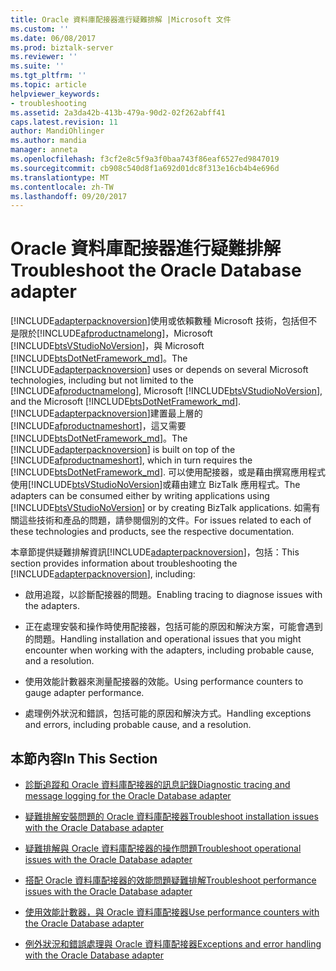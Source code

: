 ```yaml
---
title: Oracle 資料庫配接器進行疑難排解 |Microsoft 文件
ms.custom: ''
ms.date: 06/08/2017
ms.prod: biztalk-server
ms.reviewer: ''
ms.suite: ''
ms.tgt_pltfrm: ''
ms.topic: article
helpviewer_keywords:
- troubleshooting
ms.assetid: 2a3da42b-413b-479a-90d2-02f262abff41
caps.latest.revision: 11
author: MandiOhlinger
ms.author: mandia
manager: anneta
ms.openlocfilehash: f3cf2e8c5f9a3f0baa743f86eaf6527ed9847019
ms.sourcegitcommit: cb908c540d8f1a692d01dc8f313e16cb4b4e696d
ms.translationtype: MT
ms.contentlocale: zh-TW
ms.lasthandoff: 09/20/2017
---
```

# <a name="troubleshoot-the-oracle-database-adapter"></a><span data-ttu-id="3655e-102">Oracle 資料庫配接器進行疑難排解</span><span class="sxs-lookup"><span data-stu-id="3655e-102">Troubleshoot the Oracle Database adapter</span></span>
<span data-ttu-id="3655e-103">[!INCLUDE[adapterpacknoversion](../../includes/adapterpacknoversion-md.md)]使用或依賴數種 Microsoft 技術，包括但不是限於[!INCLUDE[afproductnamelong](../../includes/afproductnamelong-md.md)]，Microsoft [!INCLUDE[btsVStudioNoVersion](../../includes/btsvstudionoversion-md.md)]，與 Microsoft [!INCLUDE[btsDotNetFramework_md](../../includes/btsdotnetframework-md.md)]。</span><span class="sxs-lookup"><span data-stu-id="3655e-103">The [!INCLUDE[adapterpacknoversion](../../includes/adapterpacknoversion-md.md)] uses or depends on several Microsoft technologies, including but not limited to the [!INCLUDE[afproductnamelong](../../includes/afproductnamelong-md.md)], Microsoft [!INCLUDE[btsVStudioNoVersion](../../includes/btsvstudionoversion-md.md)], and the Microsoft [!INCLUDE[btsDotNetFramework_md](../../includes/btsdotnetframework-md.md)].</span></span> <span data-ttu-id="3655e-104">[!INCLUDE[adapterpacknoversion](../../includes/adapterpacknoversion-md.md)]建置最上層的[!INCLUDE[afproductnameshort](../../includes/afproductnameshort-md.md)]，這又需要[!INCLUDE[btsDotNetFramework_md](../../includes/btsdotnetframework-md.md)]。</span><span class="sxs-lookup"><span data-stu-id="3655e-104">The [!INCLUDE[adapterpacknoversion](../../includes/adapterpacknoversion-md.md)] is built on top of the [!INCLUDE[afproductnameshort](../../includes/afproductnameshort-md.md)], which in turn requires the [!INCLUDE[btsDotNetFramework_md](../../includes/btsdotnetframework-md.md)].</span></span> <span data-ttu-id="3655e-105">可以使用配接器，或是藉由撰寫應用程式使用[!INCLUDE[btsVStudioNoVersion](../../includes/btsvstudionoversion-md.md)]或藉由建立 BizTalk 應用程式。</span><span class="sxs-lookup"><span data-stu-id="3655e-105">The adapters can be consumed either by writing applications using [!INCLUDE[btsVStudioNoVersion](../../includes/btsvstudionoversion-md.md)] or by creating BizTalk applications.</span></span> <span data-ttu-id="3655e-106">如需有關這些技術和產品的問題，請參閱個別的文件。</span><span class="sxs-lookup"><span data-stu-id="3655e-106">For issues related to each of these technologies and products, see the respective documentation.</span></span>  
  
 <span data-ttu-id="3655e-107">本章節提供疑難排解資訊[!INCLUDE[adapterpacknoversion](../../includes/adapterpacknoversion-md.md)]，包括：</span><span class="sxs-lookup"><span data-stu-id="3655e-107">This section provides information about troubleshooting the [!INCLUDE[adapterpacknoversion](../../includes/adapterpacknoversion-md.md)], including:</span></span>  
  
-   <span data-ttu-id="3655e-108">啟用追蹤，以診斷配接器的問題。</span><span class="sxs-lookup"><span data-stu-id="3655e-108">Enabling tracing to diagnose issues with the adapters.</span></span>  
  
-   <span data-ttu-id="3655e-109">正在處理安裝和操作時使用配接器，包括可能的原因和解決方案，可能會遇到的問題。</span><span class="sxs-lookup"><span data-stu-id="3655e-109">Handling installation and operational issues that you might encounter when working with the adapters, including probable cause, and a resolution.</span></span>  
  
-   <span data-ttu-id="3655e-110">使用效能計數器來測量配接器的效能。</span><span class="sxs-lookup"><span data-stu-id="3655e-110">Using performance counters to gauge adapter performance.</span></span>  
  
-   <span data-ttu-id="3655e-111">處理例外狀況和錯誤，包括可能的原因和解決方式。</span><span class="sxs-lookup"><span data-stu-id="3655e-111">Handling exceptions and errors, including probable cause, and a resolution.</span></span>  
  
## <a name="in-this-section"></a><span data-ttu-id="3655e-112">本節內容</span><span class="sxs-lookup"><span data-stu-id="3655e-112">In This Section</span></span>  
  
-   [<span data-ttu-id="3655e-113">診斷追蹤和 Oracle 資料庫配接器的訊息記錄</span><span class="sxs-lookup"><span data-stu-id="3655e-113">Diagnostic tracing and message logging for the Oracle Database adapter</span></span>](../../adapters-and-accelerators/adapter-oracle-database/diagnostic-tracing-and-message-logging-for-the-oracle-database-adapter.md)
  
-   [<span data-ttu-id="3655e-114">疑難排解安裝問題的 Oracle 資料庫配接器</span><span class="sxs-lookup"><span data-stu-id="3655e-114">Troubleshoot installation issues with the Oracle Database adapter</span></span>](../../adapters-and-accelerators/adapter-oracle-database/troubleshoot-installation-issues-with-the-oracle-database-adapter.md)
  
-   [<span data-ttu-id="3655e-115">疑難排解與 Oracle 資料庫配接器的操作問題</span><span class="sxs-lookup"><span data-stu-id="3655e-115">Troubleshoot operational issues with the Oracle Database adapter</span></span>](../../adapters-and-accelerators/adapter-oracle-database/troubleshoot-operational-issues-with-the-oracle-database-adapter.md)
  
-   [<span data-ttu-id="3655e-116">搭配 Oracle 資料庫配接器的效能問題疑難排解</span><span class="sxs-lookup"><span data-stu-id="3655e-116">Troubleshoot performance issues with the Oracle Database adapter</span></span>](../../adapters-and-accelerators/adapter-oracle-database/troubleshoot-performance-issues-with-the-oracle-database-adapter.md)
  
-   [<span data-ttu-id="3655e-117">使用效能計數器，與 Oracle 資料庫配接器</span><span class="sxs-lookup"><span data-stu-id="3655e-117">Use performance counters with the Oracle Database adapter</span></span>](../../adapters-and-accelerators/adapter-oracle-database/use-performance-counters-with-the-oracle-database-adapter.md)
  
-   [<span data-ttu-id="3655e-118">例外狀況和錯誤處理與 Oracle 資料庫配接器</span><span class="sxs-lookup"><span data-stu-id="3655e-118">Exceptions and error handling with the Oracle Database adapter</span></span>](../../adapters-and-accelerators/adapter-oracle-database/exceptions-and-error-handling-with-the-oracle-database-adapter.md)
